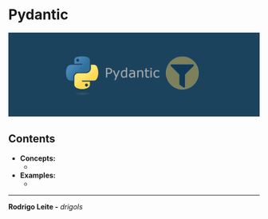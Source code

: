 # Pydantic

![logo](res/logo.png)  

## Contents

 - **Concepts:**
   - []()
 - **Examples:**
   - []()

---

**Rodrigo Leite -** *drigols*
